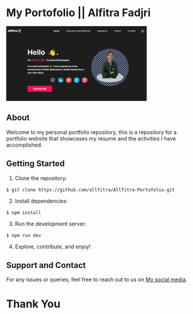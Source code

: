 # My Portofolio || Alfitra Fadjri

<img src="./public/display-home.png" alt="Home-Display" height="200"/>

## About

Welcome to my personal portfolio repository, this is a repository for a portfolio website that showcases my resume and the activities I have accomplished.

## Getting Started

1. Clone the repository:

```
$ git clone https://github.com/allfitra/Allfitra-Portofolio.git
```

2. Install dependencies:

```
$ npm install
```

3. Run the development server:

```
$ npm run dev
```

4. Explore, contribute, and enjoy!

## Support and Contact

For any issues or queries, feel free to reach out to us on [My social media](https://www.linkedin.com/in/alfitra-fadjri/).

# Thank You
